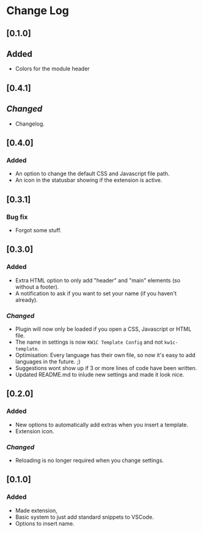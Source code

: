 # Change Log

## [0.1.0]
## **Added**
- Colors for the module header

## [0.4.1]
## ***Changed***
- Changelog.

## [0.4.0]
### **Added**
- An option to change the default CSS and Javascript file path.
- An icon in the statusbar showing if the extension is active.


## [0.3.1]
### **Bug fix**
- Forgot some stuff.

## [0.3.0]
### **Added**
- Extra HTML option to only add "header" and "main" elements (so without a footer).
- A notification to ask if you want to set your name (if you haven't already).

### ***Changed***
- Plugin will now only be loaded if you open a CSS, Javascript or HTML file.
- The name in settings is now `KW1C Template Config` and not `kw1c-template`.
- Optimisation: Every language has their own file, so now it's easy to add languages in the future. ;)
- Suggestions wont show up if 3 or more lines of code have been written.
- Updated README.md to inlude new settings and made it look nice.

## [0.2.0]
### **Added**
- New options to automatically add extras when you insert a template.
- Extension icon.

### ***Changed***
- Reloading is no longer required when you change settings.

## [0.1.0]
### **Added**
- Made extension,
- Basic system to just add standard snippets to VSCode.
- Options to insert name.